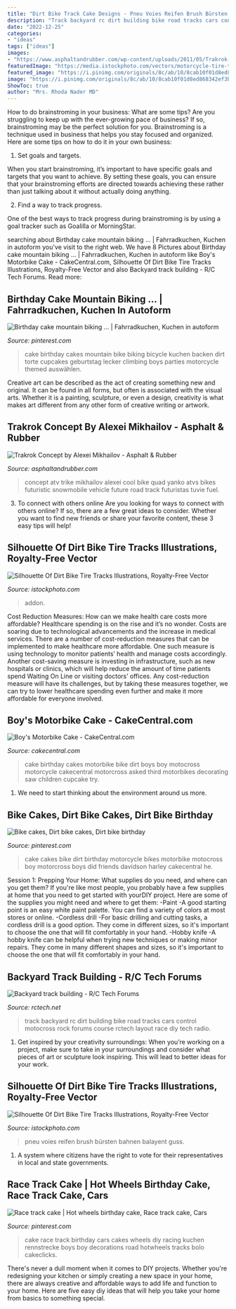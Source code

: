 ```yaml
---
title: "Dirt Bike Track Cake Designs - Pneu Voies Reifen Brush Bürsten Bahnen Balayent Guss"
description: "Track backyard rc dirt building bike road tracks cars control motocross rock forums course rctech layout race diy tech radio"
date: "2022-12-25"
categories:
- "ideas"
tags: ["ideas"]
images:
- "https://www.asphaltandrubber.com/wp-content/uploads/2011/05/Trakrok-Concept-Alexei-Mikhailov-2.jpg"
featuredImage: "https://media.istockphoto.com/vectors/motorcycle-tire-tracks-brush-vector-id1164854718?k=6&amp;m=1164854718&amp;s=612x612&amp;w=0&amp;h=QzFPpWeenWO2B-sdBN-vetl-9hoJLH1bT5F9LlDV8W8="
featured_image: "https://i.pinimg.com/originals/8c/ab/10/8cab10f01d8ed868342ef3b1b2a9b221.jpg"
image: "https://i.pinimg.com/originals/8c/ab/10/8cab10f01d8ed868342ef3b1b2a9b221.jpg"
ShowToc: true
author: "Mrs. Rhoda Nader MD"
---
```



How to do brainstroming in your business: What are some tips?
Are you struggling to keep up with the ever-growing pace of business? If so, brainstroming may be the perfect solution for you. Brainstroming is a technique used in business that helps you stay focused and organized. Here are some tips on how to do it in your own business: 
1. Set goals and targets.

When you start brainstroming, it’s important to have specific goals and targets that you want to achieve. By setting these goals, you can ensure that your brainstroming efforts are directed towards achieving these rather than just talking about it without actually doing anything. 

2. Find a way to track progress.

One of the best ways to track progress during brainstroming is by using a goal tracker such as Goalilla or MorningStar.

	

		
searching about Birthday cake mountain biking … | Fahrradkuchen, Kuchen in autoform you've visit to the right web. We have 8 Pictures about Birthday cake mountain biking … | Fahrradkuchen, Kuchen in autoform like Boy&#039;s Motorbike Cake - CakeCentral.com, Silhouette Of Dirt Bike Tire Tracks Illustrations, Royalty-Free Vector and also Backyard track building - R/C Tech Forums. Read more:
		
    
## Birthday Cake Mountain Biking … | Fahrradkuchen, Kuchen In Autoform

<img loading=lazy src="https://i.pinimg.com/originals/f3/63/9c/f3639c6f082fa3e00ddd6c0a04518291.jpg" onerror="this.onerror=null;this.src='https://tse2.mm.bing.net/th?id=OIP.zmTIh8S6Kpe-as2yGfzn3AHaJ6&amp;pid=15.1';" alt="Birthday cake mountain biking … | Fahrradkuchen, Kuchen in autoform">

_Source: pinterest.com_

>cake birthday cakes mountain bike biking bicycle kuchen backen dirt torte cupcakes geburtstag lecker climbing boys parties motorcycle themed auswählen. 

	

Creative art can be described as the act of creating something new and original. It can be found in all forms, but often is associated with the visual arts. Whether it is a painting, sculpture, or even a design, creativity is what makes art different from any other form of creative writing or artwork.

    
## Trakrok Concept By Alexei Mikhailov - Asphalt &amp; Rubber

<img loading=lazy src="https://www.asphaltandrubber.com/wp-content/uploads/2011/05/Trakrok-Concept-Alexei-Mikhailov-2.jpg" onerror="this.onerror=null;this.src='https://tse2.mm.bing.net/th?id=OIP.9UFSUSMbuL3pYEpxPm4VAAHaE6&amp;pid=15.1';" alt="Trakrok Concept by Alexei Mikhailov - Asphalt &amp; Rubber">

_Source: asphaltandrubber.com_

>concept atv trike mikhailov alexei cool bike quad yanko atvs bikes futuristic snowmobile vehicle future road track futuristas tuvie fuel. 

	

3. To connect with others online
Are you looking for ways to connect with others online? If so, there are a few great ideas to consider. Whether you want to find new friends or share your favorite content, these 3 easy tips will help!

    
## Silhouette Of Dirt Bike Tire Tracks Illustrations, Royalty-Free Vector

<img loading=lazy src="https://media.istockphoto.com/vectors/motorcycle-tire-tracks-brush-vector-id1164861794?k=6&amp;m=1164861794&amp;s=612x612&amp;w=0&amp;h=kONERad9Hwu2lSrEzdd63vmowGbZQWWPoiI0ZXr3J34=" onerror="this.onerror=null;this.src='https://tse3.mm.bing.net/th?id=OIP.fitW7uOK1BlMIwf1M4pezQHaH5&amp;pid=15.1';" alt="Silhouette Of Dirt Bike Tire Tracks Illustrations, Royalty-Free Vector">

_Source: istockphoto.com_

>addon. 

	

Cost Reduction Measures: How can we make health care costs more affordable?
Healthcare spending is on the rise and it’s no wonder. Costs are soaring due to technological advancements and the increase in medical services. There are a number of cost-reduction measures that can be implemented to make healthcare more affordable. One such measure is using technology to monitor patients’ health and manage costs accordingly. Another cost-saving measure is investing in infrastructure, such as new hospitals or clinics, which will help reduce the amount of time patients spend Waiting On Line or visiting doctors’ offices.
Any cost-reduction measure will have its challenges, but by taking these measures together, we can try to lower healthcare spending even further and make it more affordable for everyone involved.

    
## Boy&#039;s Motorbike Cake - CakeCentral.com

<img loading=lazy src="https://cdn001.cakecentral.com/gallery/2015/03/900_79162996zF_boys-motorbike-cake.jpg" onerror="this.onerror=null;this.src='https://tse2.mm.bing.net/th?id=OIP.V6JRYyY6o7xpMOgun9tl-AHaJ4&amp;pid=15.1';" alt="Boy&#039;s Motorbike Cake - CakeCentral.com">

_Source: cakecentral.com_

>cake birthday cakes motorbike bike dirt boys boy motocross motorcycle cakecentral motorcross asked third motorbikes decorating saw children cupcake try. 

	

1. We need to start thinking about the environment around us more.

    
## Bike Cakes, Dirt Bike Cakes, Dirt Bike Birthday

<img loading=lazy src="https://i.pinimg.com/originals/a2/40/8b/a2408befafde13d3234b2ca573d636e2.jpg" onerror="this.onerror=null;this.src='https://tse3.mm.bing.net/th?id=OIP.ItalzISw8v4QVocClT0cEQHaJ4&amp;pid=15.1';" alt="Bike cakes, Dirt bike cakes, Dirt bike birthday">

_Source: pinterest.com_

>cake cakes bike dirt birthday motorcycle bikes motorbike motocross boy motorcross boys did friends davidson harley cakecentral he. 

	

Session 1: Prepping Your Home: What supplies do you need, and where can you get them?
If you're like most people, you probably have a few supplies at home that you need to get started with yourDIY project. Here are some of the supplies you might need and where to get them:
-Paint -A good starting point is an easy white paint palette. You can find a variety of colors at most stores or online. 
-Cordless drill -For basic drilling and cutting tasks, a cordless drill is a good option. They come in different sizes, so it's important to choose the one that will fit comfortably in your hand. 
-Hobby knife -A hobby knife can be helpful when trying new techniques or making minor repairs. They come in many different shapes and sizes, so it's important to choose the one that will fit comfortably in your hand.

    
## Backyard Track Building - R/C Tech Forums

<img loading=lazy src="https://www.rctech.net/forum/attachments/electric-off-road/522754d1258740682-backyard-track-building-tonys_track.jpg" onerror="this.onerror=null;this.src='https://tse1.mm.bing.net/th?id=OIP.CUl9NqkSNP3bYjHG3BCIBAHaOM&amp;pid=15.1';" alt="Backyard track building - R/C Tech Forums">

_Source: rctech.net_

>track backyard rc dirt building bike road tracks cars control motocross rock forums course rctech layout race diy tech radio. 

	

1. Get inspired by your creativity surroundings: When you’re working on a project, make sure to take in your surroundings and consider what pieces of art or sculpture look inspiring. This will lead to better ideas for your work.

    
## Silhouette Of Dirt Bike Tire Tracks Illustrations, Royalty-Free Vector

<img loading=lazy src="https://media.istockphoto.com/vectors/motorcycle-tire-tracks-brush-vector-id1164854718?k=6&amp;m=1164854718&amp;s=612x612&amp;w=0&amp;h=QzFPpWeenWO2B-sdBN-vetl-9hoJLH1bT5F9LlDV8W8=" onerror="this.onerror=null;this.src='https://tse2.mm.bing.net/th?id=OIP.A09ce3BF4uP5tvK64hiDwQHaH5&amp;pid=15.1';" alt="Silhouette Of Dirt Bike Tire Tracks Illustrations, Royalty-Free Vector">

_Source: istockphoto.com_

>pneu voies reifen brush bürsten bahnen balayent guss. 

	

1. A system where citizens have the right to vote for their representatives in local and state governments.

    
## Race Track Cake | Hot Wheels Birthday Cake, Race Track Cake, Cars

<img loading=lazy src="https://i.pinimg.com/originals/8c/ab/10/8cab10f01d8ed868342ef3b1b2a9b221.jpg" onerror="this.onerror=null;this.src='https://tse2.mm.bing.net/th?id=OIP.hlldG0lD5kJNLQxGWg0dJgHaJ4&amp;pid=15.1';" alt="Race track cake | Hot wheels birthday cake, Race track cake, Cars">

_Source: pinterest.com_

>cake race track birthday cars cakes wheels diy racing kuchen rennstrecke boys boy decorations road hotwheels tracks bolo cakeclicks. 

	

There's never a dull moment when it comes to DIY projects. Whether you're redesigning your kitchen or simply creating a new space in your home, there are always creative and affordable ways to add life and function to your home. Here are five easy diy ideas that will help you take your home from basics to something special.

